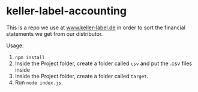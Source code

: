 # keller-label-accounting

This is a repo we use at www.keller-label.de in order to sort the financial statements we get from our distributor. 

Usage: 
1. ```npm install```
2. Inside the Project folder, create a folder called ```csv``` and put the .csv files inside
3. Inside the Project folder, create a folder called ```target```. 
4. Run ```node index.js```.
